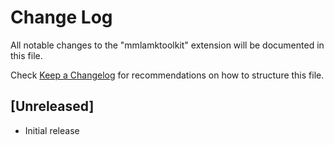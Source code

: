 # Change Log

All notable changes to the "mmlamktoolkit" extension will be documented in this file.

Check [Keep a Changelog](http://keepachangelog.com/) for recommendations on how to structure this file.

## [Unreleased]

- Initial release